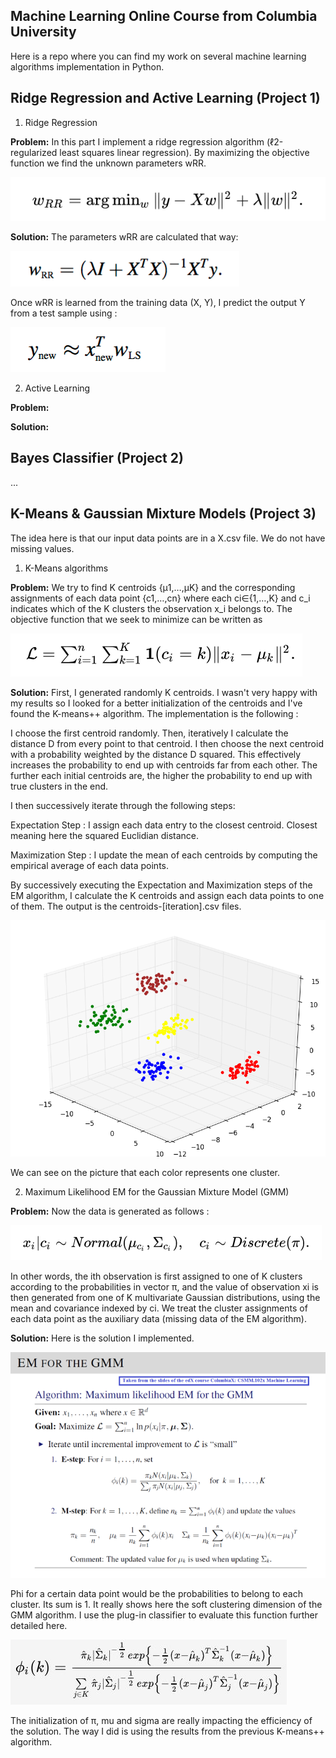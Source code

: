 ## Machine Learning Online Course from **Columbia University**

Here is a repo where you can find my work on several machine learning algorithms implementation in Python.

## Ridge Regression and Active Learning (Project 1)

1.  Ridge Regression

**Problem:** In this part I implement a ridge regression algorithm (ℓ2-regularized least squares linear regression). By maximizing the objective function we find the unknown parameters wRR.

![ScreenShot](Images/rr.tiff)

**Solution:** The parameters wRR are calculated that way:

![ScreenShot](Images/rr-solution.tiff)

Once wRR is learned from the training data (X, Y), I predict the output Y from a test sample using :

![ScreenShot](Images/rr-prediction.tiff)

2.  Active Learning

**Problem:**

**Solution:**


## Bayes Classifier (Project 2)

...

## K-Means & Gaussian Mixture Models (Project 3)

The idea here is that our input data points are in a X.csv file. We do not have missing values.

1.  K-Means algorithms

**Problem:** We try to find K centroids  {μ1,…,μK}  and the corresponding assignments of each data point  {c1,…,cn}   where each  ci∈{1,…,K}   and c_i indicates which of the K clusters the observation x_i belongs to. The objective function that we seek to minimize can be written as

![ScreenShot](Images/minimize_kmeans.tiff)

**Solution:** First, I generated randomly K centroids. I wasn't very happy with my results so I looked for a better initialization of the centroids and I've found the K-means++ algorithm. The implementation is the following :

I choose the first centroid randomly. Then, iteratively I calculate the distance D from every point to that centroid. I then choose the next centroid with a probability weighted by the distance D squared. This effectively increases the probability to end up with centroids far from each other. The further each initial centroids are, the higher the probability to end up with true clusters in the end.

I then successively iterate through the following steps:

Expectation Step : I assign each data entry to the closest centroid. Closest meaning here the squared Euclidian distance.

Maximization Step : I update the mean of each centroids by computing the empirical average of each data points.

By successively executing the Expectation and Maximization steps of the EM algorithm, I calculate the K centroids and assign each data points to one of them.
The output is the centroids-[iteration].csv files.


![ScreenShot](Images/kmeans.png)

We can see on the picture that each color represents one cluster.


2.  Maximum Likelihood EM for the Gaussian Mixture Model (GMM)

**Problem:** Now the data is generated as follows :

![ScreenShot](Images/gmm.tiff)

In other words, the ith observation is first assigned to one of K clusters according to the probabilities in vector π, and the value of observation xi is then generated from one of K multivariate Gaussian distributions, using the mean and covariance indexed by ci.
We treat the cluster assignments of each data point as the auxiliary data (missing data of the EM algorithm).

**Solution:** Here is the solution I implemented.

![ScreenShot](Images/gmm.png)

Phi for a certain data point would be the probabilities to belong to each cluster. Its sum is 1. It really shows here the soft clustering dimension of the GMM algorithm. I use the plug-in classifier to evaluate this function further detailed here.

![ScreenShot](Images/phi.png)

The initialization of π, mu and sigma are really impacting the efficiency of the solution. The way I did is using the results from the previous K-means++ algorithm.
